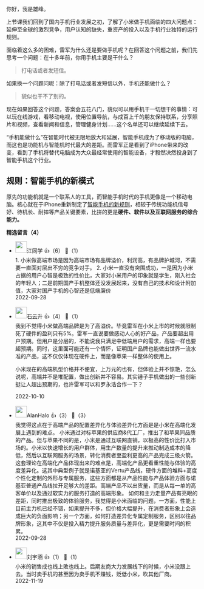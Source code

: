 你好，我是雄峰。

上节课我们回到了国内手机行业发展之初，了解了小米做手机面临的四大问题点：延伸至全球的激烈竞争，用户认知的缺失，重资产的投入以及手机行业独特的运行规则。

面临着这么多的困难，雷军为什么还是要做手机呢？在回答这个问题之前，我们先思考一个问题：在十多年前，你用手机主要是干什么？

> 打电话或者发短信。

如果换一个问题问呢：除了打电话或者发短信以外，手机还能做什么？

> 貌似也干不了别的。

现在如果回答这个问题，答案会五花八门，貌似可以用手机干一切想干的事情：可以玩在线游戏，看移动电视，使用位置导航，与成百上千的朋友保持联系，分享照片和视频，查看新闻和信息，管理健身计划……这个名单还可以继续延续下去。

“手机能做什么”在智能时代被无限地放大和延展，智能手机成为了移动版的电脑，而这也是功能机与智能机时代最大的差距。而雷军正是看到了iPhone带来的改变，看到了手机将替代电脑成为大众最经常使用的智能设备，才毅然决然投身到了智能手机这个行业。

## 规则：智能手机的新模式

原先的功能机就是一个联系人的工具，而智能手机时代的手机更像是一个移动电脑。核心就在于iPhone重新制定了[智能手机的新规则](https://time.geekbang.org/column/article/548476)，相较于传统功能机信号好、待机长、耐摔等产品关键要素，比拼的更是**硬件、软件以及互联网服务的综合能力。**
<div><strong>精选留言（4）</strong></div><ul>
<li><img src="https://static001.geekbang.org/account/avatar/00/10/85/ac/10d68f01.jpg" width="30px"><span>江同学</span> 👍（6） 💬（1）<div>1. 小米做高端市场是因为高端市场有品牌溢价，利润高，有品牌护城河，不需要一直面对层出不穷的竞争对手。
2. 小米一直没有突围成功，一是因为小米占据的用户心智是极致的性价比，大家对小米用户的印象就是学生，刚入社会的年轻人；二是前期国产手机整体还没发展起来，没有自己的技术和设计附加值，大家对国产手机的心智还是低端廉价</div>2022-09-28</li><br/><li><img src="https://static001.geekbang.org/account/avatar/00/0f/a0/c3/c5db35df.jpg" width="30px"><span>石云升</span> 👍（4） 💬（1）<div>我到不觉得小米做高端品牌是为了高溢价。毕竟雷军在小米上市的时候就限制死了硬件的盈利只有5%。雷军一直说要做感动人心的好产品，产品要超出用户预期。但用户是分层的，不能说我只满足中低端用户的需求，高端一样也要超预期。同时，这里面可能还有一个情怀，证明国产品牌也能做出世界一流水准的产品，这不仅仅体现在硬件上，而是像苹果一样整体的使用上。

小米现在的高端机型价格并不便宜，上万元的也有，但体验上并不惊艳，怎么说呢，高端并不是堆配置，做出创新并不容易。其实锤子手机做出的一些创新挺让人超出预期的，也许雷军可以和罗永浩合作一下？</div>2022-10-10</li><br/><li><img src="https://static001.geekbang.org/account/avatar/00/28/80/1e/771169c0.jpg" width="30px"><span>AlanHalo</span> 👍（3） 💬（3）<div>我觉得这点在于高端产品的配置差异化与体验差异化方面是是小米在高端化发展上遇到的难点。
小米通过对标苹果的供应商&amp;代工厂，推出了和苹果同品质的产品。但与苹果不同的是，小米是通过互联网直销，以极高的性价比打入市场的。小米以快速增长的用户群体，用生产数量的提升来推动制造成本的降低，然后以互联网服务的场景，转化消费者至盈利更高的产品完成三级火箭。
这套理论在高端化产品体现出来的难点是，高端化产品更看重性能与体验的高度差异化。这其中典型例子就是诺基亚的Vertu产品线，硬件方面的堆料+高度个性化定制的外形与专属服务，这些方面都是从产品性能与产品体验方面与诺基亚普通产品线拉开足够大的差距。高端产品不以出货量，而是从每一单的高客单价以及通过软实力的服务打造的高端形象。
如何和主力走量产品有亮眼的差距，同时推出极致的体验服务，我觉得是小米面临的问题，一方面，性能上目前主力机已经不错，如果提升不多，但价格大幅提升，在消费者形象上会造成巨大的负面影响；另一个方面，如何打造差异化专属定制服务，区别以往品牌形象，这其中不仅是投入精力提升服务质量与差异化，更是需要时间的积累。</div>2022-09-28</li><br/><li><img src="https://static001.geekbang.org/account/avatar/00/2e/e1/bf/54aac2e4.jpg" width="30px"><span>刘宇涵</span> 👍（1） 💬（1）<div>小米的销售成也线上敗也线上。后期友商大力发展线下的时候，小米没跟上去。当时卖手机的甚至因为卖手机不赚钱，贬低小米，吹其他厂商。</div>2022-11-19</li><br/>
</ul>